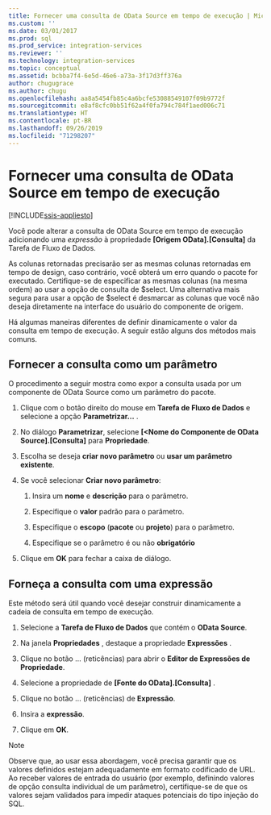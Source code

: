 ```yaml
---
title: Fornecer uma consulta de OData Source em tempo de execução | Microsoft Docs
ms.custom: ''
ms.date: 03/01/2017
ms.prod: sql
ms.prod_service: integration-services
ms.reviewer: ''
ms.technology: integration-services
ms.topic: conceptual
ms.assetid: bcbba7f4-6e5d-46e6-a73a-3f17d3ff376a
author: chugugrace
ms.author: chugu
ms.openlocfilehash: aa8a5454fb85c4a6bcfe53088549107f09b9772f
ms.sourcegitcommit: e8af8cfc0bb51f62a4f0fa794c784f1aed006c71
ms.translationtype: HT
ms.contentlocale: pt-BR
ms.lasthandoff: 09/26/2019
ms.locfileid: "71298207"
---
```

# <a name="provide-an-odata-source-query-at-runtime"></a>Fornecer uma consulta de OData Source em tempo de execução

[!INCLUDE[ssis-appliesto](../../includes/ssis-appliesto-ssvrpluslinux-asdb-asdw-xxx.md)]


 Você pode alterar a consulta de OData Source em tempo de execução adicionando uma *expressão* à propriedade **[Origem OData].[Consulta]** da Tarefa de Fluxo de Dados.  
  
 As colunas retornadas precisarão ser as mesmas colunas retornadas em tempo de design, caso contrário, você obterá um erro quando o pacote for executado. Certifique-se de especificar as mesmas colunas (na mesma ordem) ao usar a opção de consulta de $select. Uma alternativa mais segura para usar a opção de $select é desmarcar as colunas que você não deseja diretamente na interface do usuário do componente de origem.  
  
 Há algumas maneiras diferentes de definir dinamicamente o valor da consulta em tempo de execução. A seguir estão alguns dos métodos mais comuns.  
  
## <a name="provide-the-query-as-a-parameter"></a>Fornecer a consulta como um parâmetro  
 O procedimento a seguir mostra como expor a consulta usada por um componente de OData Source como um parâmetro do pacote.  
  
1.  Clique com o botão direito do mouse em **Tarefa de Fluxo de Dados** e selecione a opção **Parametrizar...** .  
  
2.  No diálogo **Parametrizar**, selecione **[\<Nome do Componente de OData Source].[Consulta]** para **Propriedade**.  
  
3.  Escolha se deseja **criar novo parâmetro** ou **usar um parâmetro existente**.  
  
4.  Se você selecionar **Criar novo parâmetro**:  
  
    1.  Insira um **nome** e **descrição** para o parâmetro.  
  
    2.  Especifique o **valor** padrão para o parâmetro.  
  
    3.  Especifique o **escopo** (**pacote** ou **projeto**) para o parâmetro.  
  
    4.  Especifique se o parâmetro é ou não **obrigatório**  
  
5.  Clique em **OK** para fechar a caixa de diálogo.  
  
## <a name="provide-the-query-with-an-expression"></a>Forneça a consulta com uma expressão
 Este método será útil quando você desejar construir dinamicamente a cadeia de consulta em tempo de execução.
  
1.  Selecione a **Tarefa de Fluxo de Dados** que contém o **OData Source**.  
  
2.  Na janela **Propriedades** , destaque a propriedade **Expressões** .  
  
3.  Clique no botão ... (reticências) para abrir o **Editor de Expressões de Propriedade**.  
  
4.  Selecione a propriedade de **[Fonte do OData].[Consulta]** .  
  
5.  Clique no botão ... (reticências) de **Expressão**.  
  
6.  Insira a **expressão**.  
  
7.  Clique em **OK**.  
  
> [!NOTE]  
> Observe que, ao usar essa abordagem, você precisa garantir que os valores definidos estejam adequadamente em formato codificado de URL. Ao receber valores de entrada do usuário (por exemplo, definindo valores de opção consulta individual de um parâmetro), certifique-se de que os valores sejam validados para impedir ataques potenciais do tipo injeção do SQL.  
  
  
